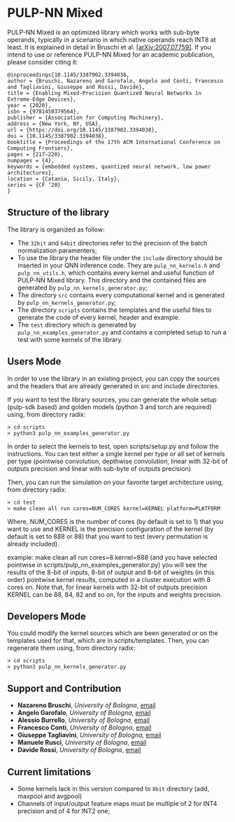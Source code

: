 # PULP-NN Mixed

PULP-NN Mixed is an optimized library which works with sub-byte operands, typically in a scenario in which native operands reach INT8 at least. It is explained in detail in Bruschi et al. [\[arXiv:2007.07759\]](https://arxiv.org/abs/2007.07759). If you intend to use or reference PULP-NN Mixed for an academic publication, please consider citing it:
```
@inproceedings{10.1145/3387902.3394038,
author = {Bruschi, Nazareno and Garofalo, Angelo and Conti, Francesco and Tagliavini, Giuseppe and Rossi, Davide},
title = {Enabling Mixed-Precision Quantized Neural Networks in Extreme-Edge Devices},
year = {2020},
isbn = {9781450379564},
publisher = {Association for Computing Machinery},
address = {New York, NY, USA},
url = {https://doi.org/10.1145/3387902.3394038},
doi = {10.1145/3387902.3394038},
booktitle = {Proceedings of the 17th ACM International Conference on Computing Frontiers},
pages = {217–220},
numpages = {4},
keywords = {embedded systems, quantized neural network, low power architectures},
location = {Catania, Sicily, Italy},
series = {CF ’20}
}
```



## Structure of the library

The library is organized as follow:
+ The ``32bit`` and ``64bit`` directories refer to the precision of the batch normalization paramenters;
+ To use the library the header file under the ``include`` directory should be inserted in your QNN inference code. They are ``pulp_nn_kernels.h`` and ``pulp_nn_utils.h``, which contains every kernel and useful function of PULP-NN Mixed library. This directory and the contained files are generated by ``pulp_nn_kernels_generator.py``;
+ The directory ``src`` contains every computational kernel and is generated by ``pulp_nn_kernels_generator.py``;
+ The directory ``scripts`` contains the templates and the useful files to generate the code of every kernel, header and example.
+ The ``test`` directory which is generated by ``pulp_nn_examples_generator.py`` and contains a completed setup to run a test with some kernels of the library.

## Users Mode

In order to use the library in an existing project, you can copy the sources and the headers that are already generated in src and include directories.

If you want to test the library sources, you can generate the whole setup (pulp-sdk based) and golden models (python 3 and torch are required) using, from directory radix:
```
> cd scripts
> python3 pulp_nn_examples_generator.py
```

In order to select the kernels to test, open scripts/setup.py and follow the instructions. You can test either a single kernel per type or all set of kernels per type (pointwise convolution, depthwise convolution, linear with 32-bit of outputs precision and linear with sub-byte of outputs precision)

Then, you can run the simulation on your favorite target architecture using, from directory radix:
```
> cd test
> make clean all run cores=NUM_CORES kernel=KERNEL platform=PLATFORM
```

Where, NUM_CORES is the number of cores (by default is set to 1) that you want to use and KERNEL is the precision configuration of the kernel (by default is set to 888 or 88) that you want to test (every permutation is already included).

example: make clean all run cores=8 kernel=888 (and you have selected pointwise in scripts/pulp_nn_examples_generator.py) you will see the results of the 8-bit of inputs, 8-bit of output and 8-bit of weights (in this order) pointwise kernel results, computed in a cluster execution with 8 cores on. Note that, for linear kernels with 32-bit of outputs precision KERNEL can be 88, 84, 82 and so on, for the inputs and weights precision.

## Developers Mode

You could modify the kernel sources which are been generated or on the templates used for that, which are in scripts/templates. Then, you can regenerate them using, from directory radix:
```
> cd scripts
> python3 pulp_nn_kernels_generator.py
```

## Support and Contribution

+ **Nazareno Bruschi**, *University of Bologna*, [email](mailto:nazareno.bruschi@unibo.it)
+ **Angelo Garofalo**, *University of Bologna*, [email](mailto:angelo.garofalo@unibo.it)
+ **Alessio Burrello**, *University of Bologna*, [email](mailto:alessio.burrello@unibo.it)
+ **Francesco Conti**, *University of Bologna*, [email](mailto:francesco.conti@unibo.it)
+ **Giuseppe Tagliavini**, *University of Bologna*, [email](mailto:giuseppe.tagliavini@unibo.it)
+ **Manuele Rusci**, *University of Bologna*, [email](mailto:manuele.rusci@unibo.it)
+ **Davide Rossi**, *University of Bologna*, [email](mailto:davide.rossi@unibo.it)


## Current limitations

+ Some kernels lack in this version compared to ``8bit`` directory (add, maxpool and avgpool)
+ Channels of input/output feature maps must be multiple of 2 for INT4 precision and of 4 for INT2 one;